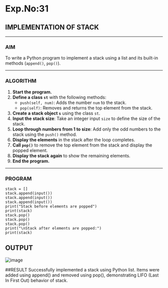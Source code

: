 # Exp.No:31  
## IMPLEMENTATION OF STACK

---

### AIM  
To write a Python program to implement a stack using a list and its built-in methods (`append()`, `pop()`).

---

### ALGORITHM

1. **Start the program.**
2. **Define a class `st`** with the following methods:
   - `push(self, num)`: Adds the number `num` to the stack.
   - `pop(self)`: Removes and returns the top element from the stack.
3. **Create a stack object `s`** using the class `st`.
4. **Input the stack size**: Take an integer input `size` to define the size of the stack.
5. **Loop through numbers from 1 to size**: Add only the odd numbers to the stack using the `push()` method.
6. **Display the elements** in the stack after the loop completes.
7. **Call `pop()`** to remove the top element from the stack and display the popped element.
8. **Display the stack again** to show the remaining elements.
9. **End the program.**

---

### PROGRAM

```
stack = []
stack.append(input())
stack.append(input())
stack.append(input())
print("Stack before elements are popped")
print(stack)
stack.pop()
stack.pop()
stack.pop()
print("\nStack after elements are popped:")
print(stack)

```
## OUTPUT
![image](https://github.com/user-attachments/assets/a891c06d-5e95-4b0e-8989-d50e09dadcbb)

##RESULT
Successfully implemented a stack using Python list. Items were added using append() and removed using pop(), demonstrating LIFO (Last In First Out) behavior of stack.
